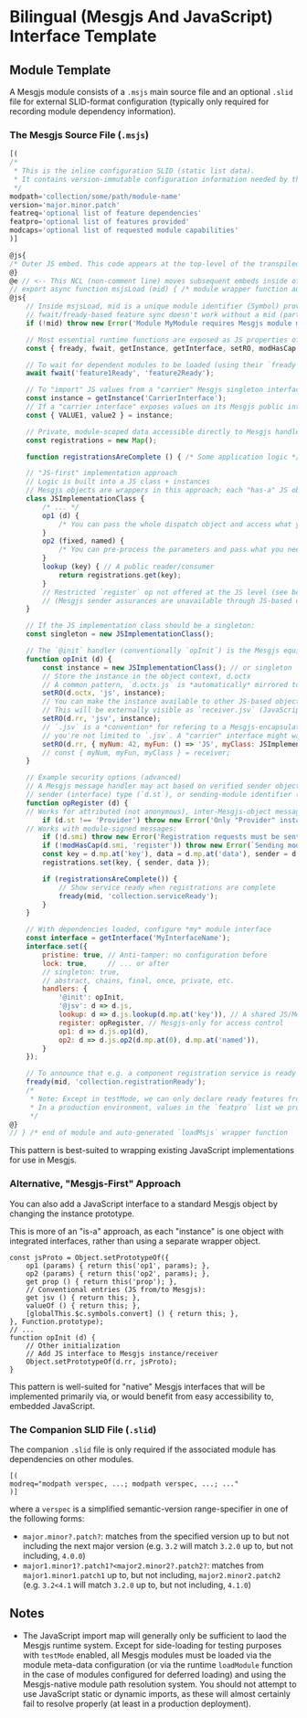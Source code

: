 # Bilingual (Mesgjs And JavaScript) Interface Template

## Module Template

A Mesgjs module consists of a `.msjs` main source file and an optional `.slid` file for external SLID-format configuration (typically only required for recording module dependency information).

### The Mesgjs Source File (`.msjs`)

```javascript
[(
/*
 * This is the inline configuration SLID (static list data).
 * It contains version-immutable configuration information needed by the tranpilation and loading tools.
 */
modpath='collection/some/path/module-name'
version='major.minor.patch'
featreq='optional list of feature dependencies'
featpro='optional list of features provided'
modcaps='optional list of requested module capabilities'
)]

@js{
/* Outer JS embed. This code appears at the top-level of the transpiled module. This entire embed can generally be omitted. */
@}
@e // <-- This NCL (non-comment line) moves subsequent embeds inside of msjsLoad()...
// export async function msjsLoad (mid) { /* module wrapper function auto-generated by the transpiler */
@js{
    // Inside msjsLoad, mid is a unique module identifier (Symbol) provided by the Mesgjs runtime upon loading.
    // fwait/fready-based feature sync doesn't work without a mid (part of active module management).
    if (!mid) throw new Error('Module MyModule requires Mesgjs module management to be active');

    // Most essential runtime functions are exposed as JS properties of `$c`, the JS presentation of the singleton `@core` Mesgjs interface instance.
    const { fready, fwait, getInstance, getInterface, setRO, modHasCap } = globalThis.$c;

    // To wait for dependent modules to be loaded (using their `fready` feature readiness):
    await fwait('feature1Ready', 'feature2Ready');

    // To "import" JS values from a "carrier" Mesgjs singleton interface:
    const instance = getInstance('CarrierInterface');
    // If a "carrier interface" exposes values on its Mesgjs public interface function via `setRO(d.rr, { VALUE1, value2 })`:
    const { VALUE1, value2 } = instance;

    // Private, module-scoped data accessible directly to Mesgjs handlers
    const registrations = new Map();

    function registrationsAreComplete () { /* Some application logic */ }

	// "JS-first" implementation approach
    // Logic is built into a JS class + instances
    // Mesgjs objects are wrappers in this approach; each "has-a" JS object instance
    class JSImplementationClass {
        /* ... */
        op1 (d) {
            /* You can pass the whole dispatch object and access what you require */
        }
        op2 (fixed, named) {
            /* You can pre-process the parameters and pass what you need */
        }
        lookup (key) { // A public reader/consumer
            return registrations.get(key);
        }
        // Restricted `register` op not offered at the JS level (see below)
        // (Mesgjs sender assurances are unavailable through JS-based calls)
    }

    // If the JS implementation class should be a singleton:
    const singleton = new JSImplementationClass();

    // The `@init` handler (conventionally `opInit`) is the Mesgjs equivalent of a constructor method
    function opInit (d) {
        const instance = new JSImplementationClass(); // or singleton
        // Store the instance in the object context, d.octx
        // A common pattern, `d.octx.js` is *automatically* mirrored to `d.js`
        setRO(d.octx, 'js', instance);
        // You can make the instance available to other JS-based objects.
        // This will be externally visible as `receiver.jsv` (JavaScript value).
        setRO(d.rr, 'jsv', instance);
        // `.jsv` is a *convention* for refering to a Mesgjs-encapsulated JS value, but
        // you're not limited to `.jsv`. A "carrier" interface might want to expose more:
        setRO(d.rr, { myNum: 42, myFun: () => 'JS', myClass: JSImplementationClass });
        // const { myNum, myFun, myClass } = receiver;
    }

    // Example security options (advanced)
    // A Mesgjs message handler may act based on verified sender object instance (`d.sr`),
    // sender (interface) type (`d.st`), or sending-module identifier (a "modpath", `d.smi`).
    function opRegister (d) {
	// Works for attributed (not anonymous), inter-Mesgjs-object messages:
        if (d.st !== 'Provider') throw new Error('Only "Provider" instances may register');
	// Works with module-signed messages:
        if (!d.smi) throw new Error('Registration requests must be sent as module-signed messages');
        if (!modHasCap(d.smi, 'register')) throw new Error(`Sending module "${d.smi}" does not have permission to register`);
        const key = d.mp.at('key'), data = d.mp.at('data'), sender = d.sr;
        registrations.set(key, { sender, data });

        if (registrationsAreComplete()) {
            // Show service ready when registrations are complete
            fready(mid, 'collection.serviceReady');
        }
    }

    // With dependencies loaded, configure *my* module interface
    const interface = getInterface('MyInterfaceName');
    interface.set({
        pristine: true, // Anti-tamper: no configuration before
        lock: true,     // ... or after
        // singleton: true,
        // abstract, chains, final, once, private, etc.
        handlers: {
            '@init': opInit,
            '@jsv': d => d.js,
            lookup: d => d.js.lookup(d.mp.at('key')), // A shared JS/Mesgjs implementation
            register: opRegister, // Mesgjs-only for access control
            op1: d => d.js.op1(d),
            op2: d => d.js.op2(d.mp.at(0), d.mp.at('named')),
        }
    });

    // To announce that e.g. a component registration service is ready to accept registrations:
    fready(mid, 'collection.registrationReady');
    /*
     * Note: Except in testMode, we can only declare ready features from our `featpro` list in the config SLID.
     * In a production environment, values in the `featpro` list we propose in the config SLID might be filtered/restricted.
     */
@}
// } /* end of module and auto-generated `loadMsjs` wrapper function
```

This pattern is best-suited to wrapping existing JavaScript implementations for use in Mesgjs.

### Alternative, "Mesgjs-First" Approach

You can also add a JavaScript interface to a standard Mesgjs object by changing the instance prototype.

This is more of an "is-a" approach, as each "instance" is one object with integrated interfaces, rather than using a separate wrapper object.

```
const jsProto = Object.setPrototypeOf({
    op1 (params) { return this('op1', params); },
    op2 (params) { return this('op2', params); },
    get prop () { return this('prop'); },
    // Conventional entries (JS from/to Mesgjs):
    get jsv () { return this; },
    valueOf () { return this; },
    [globalThis.$c.symbols.convert] () { return this; },
}, Function.prototype);
// ...
function opInit (d) {
    // Other initialization
    // Add JS interface to Mesgjs instance/receiver
    Object.setPrototypeOf(d.rr, jsProto);
}
```

This pattern is well-suited for "native" Mesgjs interfaces that will be implemented primarily via, or would benefit from easy accessibility to, embedded JavaScript.

### The Companion SLID File (`.slid`)

The companion `.slid` file is only required if the associated module has dependencies on other modules.

```
[(
modreq="modpath verspec, ...; modpath verspec, ...; ..."
)]
```

where a `verspec` is a simplified semantic-version range-specifier in one of the following forms:
- `major.minor?.patch?`: matches from the specified version up to but not including the next major version (e.g. `3.2` will match `3.2.0` up to, but not including, `4.0.0`)
- `major1.minor1?.patch1?<major2.minor2?.patch2?`: matches from `major1.minor1.patch1` up to, but not including, `major2.minor2.patch2` (e.g. `3.2<4.1` will match `3.2.0` up to, but not including, `4.1.0`)

## Notes

- The JavaScript import map will generally only be sufficient to laod the Mesgjs runtime system. Except for side-loading for testing purposes with `testMode` enabled, all Mesgjs modules must be loaded via the module meta-data configuration (or via the runtime `loadModule` function in the case of modules configured for deferred loading) and using the Mesgjs-native module path resolution system. You should not attempt to use JavaScript static or dynamic imports, as these will almost certainly fail to resolve properly (at least in a production deployment).

